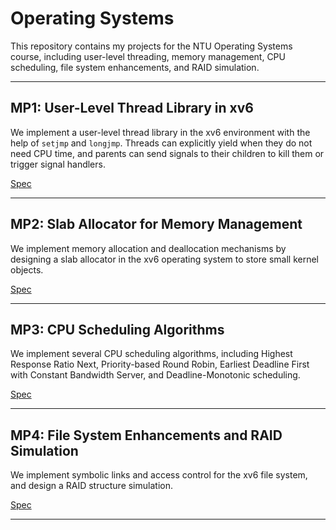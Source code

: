 # Operating Systems

This repository contains my projects for the NTU Operating Systems course, including user-level threading, memory management, CPU scheduling, file system enhancements, and RAID simulation.  

---

## MP1: User-Level Thread Library in xv6

We implement a user-level thread library in the xv6 environment with the help of `setjmp` and `longjmp`. Threads can explicitly yield when they do not need CPU time, and parents can send signals to their children to kill them or trigger signal handlers.

[Spec](mp1/spec.pdf)

---

## MP2: Slab Allocator for Memory Management

We implement memory allocation and deallocation mechanisms by designing a slab allocator in the xv6 operating system to store small kernel objects.

[Spec](mp2/spec.pdf)

---

## MP3: CPU Scheduling Algorithms

We implement several CPU scheduling algorithms, including Highest Response Ratio Next, Priority-based Round Robin, Earliest Deadline First with Constant Bandwidth Server, and Deadline-Monotonic scheduling.

[Spec](mp3/spec.pdf)

---

## MP4: File System Enhancements and RAID Simulation

We implement symbolic links and access control for the xv6 file system, and design a RAID structure simulation.

[Spec](mp4/spec.pdf)

---
